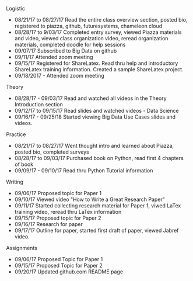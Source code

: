 
Logistic

* 08/21/17 to 08/27/17 Read the entire class overview section, posted bio, registered to piazza, github, futuresystems, chameleon cloud
* 08/28/17 to 9/03/17 Completed entry survey, viewed Piazza materials and video, viewed class organization video, reread organization materials, completed doodle for help sessions
* 09/07/17 Subscribed to Big Data on github
* 09/11/17 Attended zoom meeting
* 09/15/17 Registered for ShareLatex. Read thru help and introductory ShareLatex training information. Created a sample ShareLatex project. 
* 09/18/2017 - Attended zoom meeting


Theory

* 08/28/17 - 09/03/17 Read and watched all videos in the Theory Introduction section
* 09/12/17 to 09/15/17 Read slides and watched videos - Data Science 
* 09/16/17 - 09/25/18 Started viewing Big Data Use Cases slides and videos.

Practice

* 08/21/17 to 08/27/17  Went thought intro and learned about Piazza, posted bio, completed surveys
* 08/28/17 to 09/03/17  Purchased book on Python, read first 4 chapters of book
* 09/09/17 - 09/10/17   Read thru Python Tutorial information

Writing

* 09/06/17 Proposed topic for Paper 1
* 09/10/17 Viewed video "How to Write a Great Research Paper"
* 09/11/17 Started collecting research material for Paper 1, viwed LaTex training video, reread thru LaTex information 
* 09/15/17 Proposed topic for Paper 2
* 09/16/17 Research for paper
* 09/17/17 Outline for paper, started first draft of paper, viewed Jabref video. 

Assignments

* 09/06/17 Proposed Topic for Paper 1
* 09/15/17 Proposed Topic for Paper 2
* 09/20/17 Updated github.com README page

